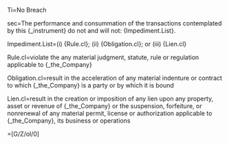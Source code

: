 Ti=No Breach

sec=The performance and consummation of the transactions contemplated by this {_instrument} do not and will not: {Impediment.List}.

Impediment.List=(i) {Rule.cl}; (ii) {Obligation.cl}; or (iii) {Lien.cl}

Rule.cl=violate the any material judgment, statute, rule or regulation applicable to {_the_Company}

Obligation.cl=result in the acceleration of any material indenture or contract to which {_the_Company} is a party or by which it is bound

Lien.cl=result in the creation or imposition of any lien upon any property, asset or revenue of {_the_Company} or the suspension, forfeiture, or nonrenewal of any material permit, license or authorization applicable to {_the_Company}, its business or operations

=[G/Z/ol/0]
